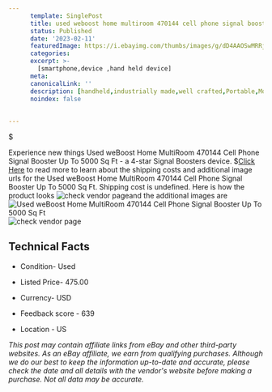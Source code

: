 ```yaml
---
      template: SinglePost
      title: used weboost home multiroom 470144 cell phone signal booster up to 5000 sq ft
      status: Published
      date: '2023-02-11'
      featuredImage: https://i.ebayimg.com/thumbs/images/g/dD4AAOSwMRRj3ow4/s-l225.jpg
      categories: 
      excerpt: >-
        [smartphone,device ,hand held device]
      meta:
      canonicalLink: ''
      description: [handheld,industrially made,well crafted,Portable,Mobile,Compact,Convenient,Lightweight,Maneuverable,Man-portable,Miniature,Carriable,Hand-held,Light,Holdable,Transportable,Mobile device,Pocket-sized,On-the-go,Wireless,Cordless,Compact size,Convenient size, smartphone,device ,hand held device]
      noindex: false
      
        
---
```

$

Experience new things Used weBoost Home MultiRoom 470144 Cell Phone Signal Booster Up To 5000 Sq Ft - a 4-star Signal Boosters device.
$[Click Here](https://www.ebay.com/itm/266116898536?hash=item3df5cd9ee8%3Ag%3AdD4AAOSwMRRj3ow4&mkevt=1&mkcid=1&mkrid=711-53200-19255-0&campid=%253CePNCampaignId%253E&customid=%253CreferenceId%253E&toolid=10049) to read more to learn about the shipping costs and additional image urls for the Used weBoost Home MultiRoom 470144 Cell Phone Signal Booster Up To 5000 Sq Ft. Shipping cost is undefined. Here is how the product looks ![check vendor page](https://i.ebayimg.com/thumbs/images/g/dD4AAOSwMRRj3ow4/s-l225.jpg)and the additional images are![Used weBoost Home MultiRoom 470144 Cell Phone Signal Booster Up To 5000 Sq Ft](https://i.ebayimg.com/images/g/dD4AAOSwMRRj3ow4/s-l1200.jpg)![check vendor page](https://origin-galleryplus.ebayimg.com/ws/web/266116898536_2_0_1/225x225.jpg,https://origin-galleryplus.ebayimg.com/ws/web/266116898536_3_0_1/225x225.jpg)



 ## Technical Facts 



     
      

 - Condition- Used 


      

 - Listed Price- 475.00 


      

 - Currency- USD 


      

 - Feedback score - 639 


      

 - Location - US 


      
      

 *_This post may contain affiliate links from eBay and other third-party websites. As an eBay affiliate, we earn from qualifying purchases. Although we do our best to keep the information up-to-date and accurate, please check the date and all details with the vendor's website before making a purchase. Not all data may be accurate._*






